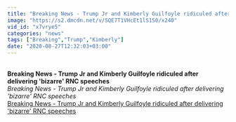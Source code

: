 ```yaml
---
title: "Breaking News - Trump Jr and Kimberly Guilfoyle ridiculed after delivering 'bizarre' RNC speeches"
image: "https://s2.dmcdn.net/v/SQE7T1VHcEt1lS1S0/x240"
vid_id: "x7vrye5"
categories: "news"
tags: ["Breaking","Trump","Kimberly"]
date: "2020-08-27T12:32:03+03:00"
---
```

<br><b>Breaking News - Trump Jr and Kimberly Guilfoyle ridiculed after delivering 'bizarre' RNC speeches</b><br> <i>Breaking News - Trump Jr and Kimberly Guilfoyle ridiculed after delivering 'bizarre' RNC speeches</i><br> <u>Breaking News - Trump Jr and Kimberly Guilfoyle ridiculed after delivering 'bizarre' RNC speeches</u>
